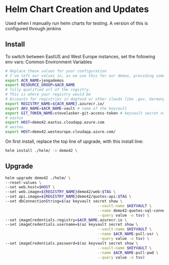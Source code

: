 # Helm Chart Creation and Updates

Used when I manually run helm charts for testing. A version of this is configured through jenkins

## Install
To switch between EastUS and West Europe instances, set the following env vars:
 Common Environment Variables
```sh
# Replace these values for your configuration
# I've left our values in, as we use this for our demos, providing some examples
export ACR_NAME=jengademos
export RESOURCE_GROUP=$ACR_NAME
# fully qualified url of the registry. 
# This is where your registry would be
# Accounts for registries in dogfood or other clouds like .gov, Germany and China
export REGISTRY_NAME=${ACR_NAME}.azurecr.io/ 
export AKV_NAME=$ACR_NAME-vault # name of the keyvault
export GIT_TOKEN_NAME=stevelasker-git-access-token # keyvault secret name
# eastus
export HOST=demo42.eastus.cloudapp.azure.com
# westeu
export HOST=demo42.westeurope.cloudapp.azure.com/
```

On first install, replace the top line of upgrade, with this install line:
```sh
helm install ./helm/ -n demo42 \
```
## Upgrade
```sh
helm upgrade demo42 ./helm/ \
--reset-values \
--set web.host=$HOST \
--set web.image=${REGISTRY_NAME}demo42/web:$TAG \
--set api.image=${REGISTRY_NAME}demo42/quotes-api:$TAG \
--set dbConnectionString=$(az keyvault secret show \
                                         --vault-name $KEYVAULT \
                                         --name demo42-quotes-sql-connectionstring-eastus \
                                         --query value -o tsv) \
--set imageCredentials.registry=$ACR_NAME.azurecr.io \
--set imageCredentials.username=$(az keyvault secret show \
                                         --vault-name $KEYVAULT \
                                         --name $ACR_NAME-pull-usr \
                                         --query value -o tsv) \
--set imageCredentials.password=$(az keyvault secret show \
                                         --vault-name $KEYVAULT \
                                         --name $ACR_NAME-pull-pwd \
                                         --query value -o tsv)
```